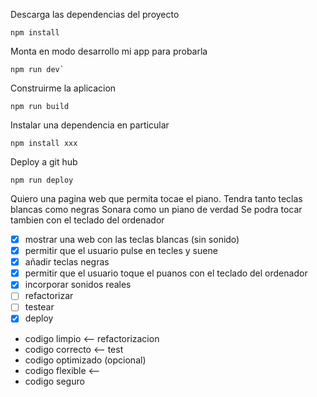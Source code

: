 Descarga las dependencias del proyecto
```
npm install
```

Monta en modo desarrollo mi app para probarla
```
npm run dev`
```

Construirme la aplicacion
```
npm run build
```

Instalar una dependencia en particular
```
npm install xxx
``` 

Deploy a git hub
```
npm run deploy
```



Quiero una pagina web que permita tocae el piano.
Tendra tanto teclas blancas como negras 
Sonara como un piano de verdad
Se podra tocar tambien con el teclado del ordenador

- [x] mostrar una web con las teclas blancas (sin sonido)
- [x] permitir que el usuario pulse en tecles y suene
- [x] añadir teclas negras
- [x] permitir que el usuario toque el puanos con el teclado del ordenador
- [x] incorporar sonidos reales
- [ ] refactorizar
- [ ] testear
- [x] deploy

- codigo limpio  <-- refactorizacion
- codigo correcto  <-- test
- codigo optimizado (opcional)
- codigo flexible  <-- 
- codigo seguro